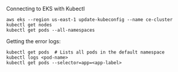 Connecting to EKS with Kubectl

```
aws eks --region us-east-1 update-kubeconfig --name ce-cluster
kubectl get nodes
kubectl get pods --all-namespaces
```

Getting the error logs:

```
kubectl get pods  # Lists all pods in the default namespace
kubectl logs <pod-name>
kubectl get pods --selector=app=<app-label>
```
